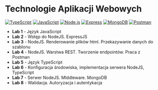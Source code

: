 # Technologie Aplikacji Webowych
[![TypeScript](https://img.shields.io/badge/TypeScript-007ACC?style=flat-square&logo=typescript&logoColor=white)](https://www.typescriptlang.org/) [![JavaScript](https://img.shields.io/badge/JavaScript-F7DF1E?style=flat-square&logo=javascript&logoColor=black)](https://developer.mozilla.org/en-US/docs/Web/JavaScript) [![Node.js](https://img.shields.io/badge/Node.js-339933?style=flat-square&logo=nodedotjs&logoColor=white)](https://nodejs.org/) [![Express](https://img.shields.io/badge/Express-000000?style=flat-square&logo=express&logoColor=white)](https://expressjs.com/) [![MongoDB](https://img.shields.io/badge/MongoDB-47A248?style=flat-square&logo=mongodb&logoColor=white)](https://www.mongodb.com/) [![Postman](https://img.shields.io/badge/Postman-FF6C37?style=flat-square&logo=postman&logoColor=white)](https://www.postman.com/)

- **Lab 1** - Język JavaScript
- **Lab 2** - Wstęp do NodeJS. ExpressJS
- **Lab 3** - NodeJS. Renderowanie plików html. Przekazywanie danych do szablonu
- **Lab 4** - NodeJS. Warstwa REST. Tworzenie endpointów. Praca z Postman
- **Lab 5** - Język TypeScript
- **Lab 6** - Konfiguracja środowiska, implementacja serwera NodeJS, TypeScript
- **Lab 7** - Serwer NodeJS. MIddleware. MongoDB
- **Lab 8** - Walidacja. Autoryzacja i autentykacja
